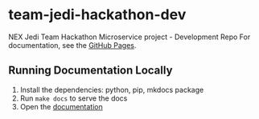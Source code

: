 # team-jedi-hackathon-dev
NEX Jedi Team Hackathon Microservice project - Development Repo
For documentation, see the [GitHub Pages](https://github.io/intel-sandbox/team-jedi-hackathon/index.html).

## Running Documentation Locally

1. Install the dependencies: python, pip, mkdocs package
2. Run `make docs` to serve the docs
3. Open the [documentation](http://0.0.0.0:8008)